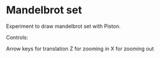 # Mandelbrot set

Experiment to draw mandelbrot set with Piston.

Controls:

Arrow keys for translation
Z for zooming in
X for zooming out
